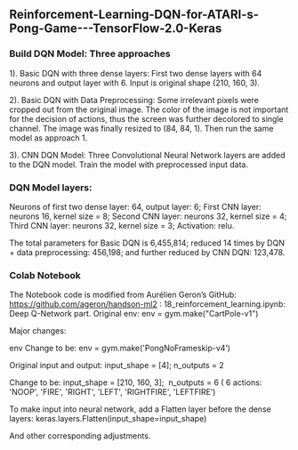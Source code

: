 ## Reinforcement-Learning-DQN-for-ATARI-s-Pong-Game---TensorFlow-2.0-Keras
### Build DQN Model: Three approaches
1). Basic DQN with three dense layers: 
    First two dense layers with 64 neurons and output layer with 6. Input is original shape (210, 160, 3). 

2). Basic DQN with Data Preprocessing: 
    Some irrelevant pixels were cropped out from the original image. The color of the image is not important for the decision of         actions, thus the screen was further decolored to single channel. The image was finally resized to (84, 84, 1). Then run the         same model as approach 1.

3). CNN DQN Model:
    Three Convolutional Neural Network layers are added to the DQN model. Train the model with preprocessed input data. 

### DQN Model layers:
Neurons of first two dense layer: 64, output layer: 6;
First CNN layer: neurons 16, kernel size = 8;
Second CNN layer: neurons 32, kernel size = 4;
Third CNN layer: neurons 32, kernel size = 3;
Activation: relu.

The total parameters for Basic DQN is 6,455,814; reduced 14 times by DQN + data preprocessing: 456,198; and further reduced by CNN DQN: 123,478.

### Colab Notebook
The Notebook code is modified from Aurélien Geron’s GitHub: https://github.com/ageron/handson-ml2 :
18_reinforcement_learning.ipynb: Deep Q-Network part. Original env:  env = gym.make("CartPole-v1")

Major changes:

env Change to be:  env = gym.make('PongNoFrameskip-v4’)

Original input and output:
input_shape = [4];
n_outputs = 2 

Change to be:
input_shape = [210, 160, 3]; 
n_outputs = 6 ( 6 actions: 'NOOP', 'FIRE', 'RIGHT', 'LEFT', 'RIGHTFIRE', 'LEFTFIRE’)

To make input into neural network, add a Flatten layer before the dense layers:
keras.layers.Flatten(input_shape=input_shape)

And other corresponding adjustments.

